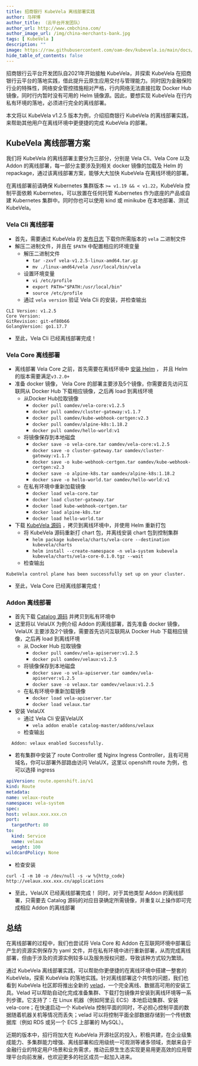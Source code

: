 ```yaml
---
title: 招商银行 KubeVela 离线部署实践
author: 马祥博
author_title: （云平台开发团队）
author_url: http://www.cmbchina.com/
author_image_url: /img/china-merchants-bank.jpg
tags: [ KubeVela ]
description: ""
image: https://raw.githubusercontent.com/oam-dev/kubevela.io/main/docs/resources/KubeVela-03.png
hide_table_of_contents: false
---
```


招商银行云平台开发团队自2021年开始接触 KubeVela，并探索 KubeVela 在招商银行云平台的落地实践，借此提升云原生应用交付与管理能力。同时因为金融保险行业的特殊性，网络安全管控措施相对严格，行内网络无法直接拉取 Docker Hub 镜像，同时行内暂时没有可用的 Helm 镜像源。因此，要想实现 KubeVela 在行内私有环境的落地，必须进行完全的离线部署。

本文将以 KubeVela v1.2.5 版本为例，介绍招商银行 KubeVela 的离线部署实践，来帮助其他用户在离线环境中更便捷的完成 KubeVela 的部署。

## KubeVela 离线部署方案

我们将 KubeVela 的离线部署主要分为三部分，分别是 Vela Cli、Vela Core 以及 Addon 的离线部署，每一部分主要涉及到相关 docker 镜像的加载及 Helm 的 repackage，通过该离线部署方案，能够大大加快 KubeVela 在离线环境的部署。

在离线部署前请确保 Kubernetes 集群版本 `>= v1.19 && < v1.22`，KubeVela 控制平面依赖 Kubernetes，可以放置在任何托管 Kubernetes 作为底座的产品或自建 Kubernetes 集群中。同时你也可以使用 kind 或 minikube 在本地部署、测试 KubeVela。

### Vela Cli 离线部署

- 首先，需要通过 KubeVela 的 [发布日志](https://github.com/oam-dev/kubevela/releases) 下载你所需版本的 `vela` 二进制文件
- 解压二进制文件，并且在 `$PATH` 中配置相应的环境变量 
   - 解压二进制文件 
      - `tar -zxvf vela-v1.2.5-linux-amd64.tar.gz`
      - `mv ./linux-amd64/vela /usr/local/bin/vela`
   - 设置环境变量 
      - `vi /etc/profile`
      - `export PATH="$PATH:/usr/local/bin"`
      - `source /etc/profile`
   - 通过 `vela version` 验证 Vela Cli 的安装，并检查输出
```shell
CLI Version: v1.2.5
Core Version:
GitRevision: git-ef80b66
GolangVersion: go1.17.7
```

- 至此，Vela Cli 已经离线部署完成！

### Vela Core 离线部署

- 离线部署 Vela Core 之前，首先需要在离线环境中 [安装 Helm](https://helm.sh/docs/intro/install/) ， 并且 Helm 的版本需要满足`v3.2.0+`
- 准备 docker 镜像， Vela Core 的部署主要涉及5个镜像，你需要首先访问互联网从 Docker Hub 下载相应镜像，之后再 load 到离线环境 
   - 从Docker Hub拉取镜像 
      - `docker pull oamdev/vela-core:v1.2.5`
      - `docker pull oamdev/cluster-gateway:v1.1.7`
      - `docker pull oamdev/kube-webhook-certgen:v2.3`
      - `docker pull oamdev/alpine-k8s:1.18.2`
      - `docker pull oamdev/hello-world:v1`
   - 将镜像保存到本地磁盘 
      - `docker save -o vela-core.tar oamdev/vela-core:v1.2.5`
      - `docker save -o cluster-gateway.tar oamdev/cluster-gateway:v1.1.7`
      - `docker save -o kube-webhook-certgen.tar oamdev/kube-webhook-certgen:v2.3`
      - `docker save -o alpine-k8s.tar oamdev/alpine-k8s:1.18.2`
      - `docker save -o hello-world.tar oamdev/hello-world:v1`
   - 在私有环境中重新加载镜像 
      - `docker load vela-core.tar`
      - `docker load cluster-gateway.tar`
      - `docker load kube-webhook-certgen.tar`
      - `docker load alpine-k8s.tar`
      - `docker load hello-world.tar`
- 下载 [KubeVela 源码](https://github.com/oam-dev/kubevela/releases) ，拷贝到离线环境中，并使用 Helm 重新打包 
   - 将 KubeVela 源码重新打 chart 包，并离线安装 chart 包到控制集群 
      - `helm package kubevela/charts/vela-core --destination kubevela/charts`
      - `helm install --create-namespace -n vela-system kubevela kubevela/charts/vela-core-0.1.0.tgz --wait`
   - 检查输出
```shell
KubeVela control plane has been successfully set up on your cluster.
```

- 至此，Vela Core 已经离线部署完成！

### Addon 离线部署

- 首先下载 [Catalog 源码](https://github.com/oam-dev/catalog) 并拷贝到私有环境中
- 这里将以 VelaUX 为例介绍 Addon 的离线部署，首先准备 docker 镜像，VelaUX 主要涉及2个镜像，需要首先访问互联网从 Docker Hub 下载相应镜像，之后再 load 到离线环境 
   - 从 Docker Hub 拉取镜像 
      - `docker pull oamdev/vela-apiserver:v1.2.5`
      - `docker pull oamdev/velaux:v1.2.5`
   - 将镜像保存到本地磁盘 
      - `docker save -o vela-apiserver.tar oamdev/vela-apiserver:v1.2.5`
      - `docker save -o velaux.tar oamdev/velaux:v1.2.5`
   - 在私有环境中重新加载镜像 
      - `docker load vela-apiserver.tar`
      - `docker load velaux.tar`
- 安装 VelaUX 
   - 通过 Vela Cli 安装VelaUX 
      - `vela addon enable catalog-master/addons/velaux`
   - 检查输出
```shell
  Addon: velaux enabled Successfully.
```

   - 若有集群中安装了 route Controller 或 Nginx Ingress Controller，且有可用域名，你可以部署外部路由访问 VelaUX，这里以 openshift route 为例，也可以选择 ingress
```yaml
apiVersion: route.openshift.io/v1
kind: Route
metadata:
name: velaux-route
namespace: vela-system
spec:
host: velaux.xxx.xxx.cn
port:
  targetPort: 80
to:
  kind: Service
  name: velaux
  weight: 100
wildcardPolicy: None
```

   - 检查安装
```shell
curl -I -m 10 -o /dev/null -s -w %{http_code} http://velaux.xxx.xxx.cn/applications
```

- 至此，VelaUX 已经离线部署完成！ 同时，对于其他类型 Addon 的离线部署，只需要去 Catalog 源码的对应目录确定所需镜像，并重复以上操作即可完成相应 Addon 的离线部署

## 总结

在离线部署的过程中，我们也尝试将 Vela Core 和 Addon 在互联网环境中部署后产生的资源实例保存为 yaml 文件，并在私有环境中进行重新部署，从而完成离线部署，但由于涉及的资源实例较多以及服务授权问题，导致该种方式较为繁琐。

通过 KubeVela 离线部署实践，可以帮助你更便捷的在离线环境中搭建一整套的 KubeVela，探索 KubeVela 的落地实践。针对离线部署这个共性的问题，我们也看到 KubeVela 社区即将推出全新的 [velad](https://github.com/oam-dev/velad)，一个完全离线、数据高可用的安装工具。Velad 可以帮助自动化完成准备集群、下载打包镜像并安装到离线环境等一系列步骤。它支持了：在 Linux 机器（例如阿里云 ECS）本地启动集群、安装 vela-core；在快速启动一个 KubeVela 控制平面的同时，不必担心控制平面的数据随着机器关机等情况而丢失；velad 可以将控制平面全部数据存储到一个传统数据库（例如 RDS 或另一个 ECS 上部署的 MySQL）。

近期的版本中，招行将加大在 KubeVela 开源社区的投入，积极共建，在企业级集成能力、多集群能力增强、离线部署和应用级统一可观测等诸多领域，贡献来自于金融行业的特定用户场景和业务需求，推动云原生生态实现更易用更高效的应用管理平台向前发展，也欢迎更多的社区成员一起加入进来。